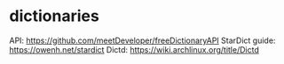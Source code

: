 # dictionaries

API: https://github.com/meetDeveloper/freeDictionaryAPI
StarDict guide: https://owenh.net/stardict
Dictd: https://wiki.archlinux.org/title/Dictd
